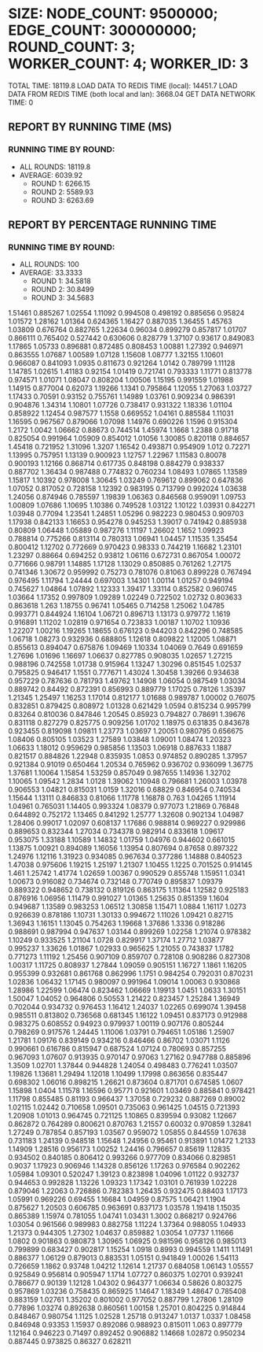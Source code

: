 
# SIZE: NODE_COUNT: 9500000; EDGE_COUNT: 300000000; ROUND_COUNT: 3; WORKER_COUNT: 4; WORKER_ID: 3
 TOTAL TIME: 18119.8
 LOAD DATA TO REDIS TIME (local): 14451.7
 LOAD DATA FROM REDIS TIME (both local and lan): 3668.04
 GET DATA NETWORK TIME: 0

## REPORT BY RUNNING TIME (MS)

 ### RUNNING TIME BY ROUND:

  + ALL ROUNDS: 18119.8
  + AVERAGE: 6039.92
     + ROUND 1: 6266.15
     + ROUND 2: 5589.93
     + ROUND 3: 6263.69

## REPORT BY PERCENTAGE RUNNING TIME

 ### RUNNING TIME BY ROUND:

  + ALL ROUNDS: 100
  + AVERAGE: 33.3333
     + ROUND 1: 34.5818
     + ROUND 2: 30.8499
     + ROUND 3: 34.5683

1.51461 0.885267 1.02554 1.11092 0.994508 0.498192 0.885656 0.95824 1.01572 1.28162 1.01364 0.624365 1.16427 0.887035 1.36455 1.45763 1.03809 0.676764 0.882765 1.22634 0.96034 0.899279 0.857817 1.01707 0.866111 0.765402 0.527442 0.630606 0.828779 1.37107 0.93617 0.849083 1.17865 1.05733 0.896881 0.872485 0.808453 1.00881 1.27392 0.946971 0.863555 1.07687 1.00589 1.07128 1.15608 1.08777 1.32155 1.10601 0.966087 0.841093 1.0935 0.811673 0.921264 1.0142 0.789799 1.11128 1.14785 1.02615 1.41183 0.92154 1.01419 0.721741 0.793333 1.11771 0.813778 0.974571 1.01071 1.08047 0.808204 1.00506 1.15195 0.991559 1.01988 1.14915 0.877004 0.62073 1.19266 1.1341 0.795864 1.12055 1.27063 1.03727 1.17433 0.70591 0.93152 0.755761 1.14989 1.03761 0.909234 0.986391 0.904876 1.34314 1.10801 1.07726 0.738417 0.931322 1.18336 1.01104 0.858922 1.12454 0.987577 1.1558 0.669552 1.04161 0.885584 1.11031 1.16595 0.967567 0.879066 1.07098 1.14976 0.690226 1.1596 0.915304 1.2172 1.0042 1.06662 0.88673 0.744514 1.45974 1.1668 1.2388 0.91718 0.825054 0.991964 1.05909 0.854012 1.01056 1.30085 0.820118 0.884657 1.45418 0.721952 1.31096 1.3207 1.16542 0.493871 0.954909 1.012 0.72271 1.13995 0.757951 1.13139 0.900923 1.12757 1.22967 1.11583 0.80078 0.900193 1.12166 0.868714 0.617735 0.848198 0.884279 0.938337 0.887702 1.36434 0.987488 0.774832 0.760234 1.08493 1.07865 1.13589 1.15817 1.10392 0.978008 1.30645 1.03249 0.769612 0.899062 0.647836 1.07052 0.817052 0.728158 1.12392 0.983195 0.713799 0.992024 1.03638 1.24056 0.874946 0.785597 1.19839 1.06363 0.846568 0.959091 1.09753 1.00809 1.07686 1.10695 1.10386 0.749528 1.03122 1.10122 1.03931 0.842271 1.03948 0.77094 1.23541 1.24851 1.05296 0.982223 0.980453 0.909703 1.17938 0.842133 1.16653 0.954278 0.945253 1.39017 0.741942 0.885938 0.80809 1.06448 1.05889 0.987276 1.11197 1.26602 1.1652 1.09923 0.788814 0.775266 0.813114 0.780313 1.06941 1.04457 1.11535 1.35454 0.800412 1.12702 0.772669 0.970423 0.98333 0.744219 1.16682 1.23101 1.23297 0.88664 0.694252 0.93812 1.06116 0.672731 0.867054 1.00072 0.771666 0.98791 1.14885 1.17128 1.13029 0.850885 0.761262 1.27175 0.741346 1.30672 0.959992 0.75273 0.781076 0.81063 0.899228 0.767494 0.976495 1.11794 1.24444 0.697003 1.14301 1.00114 1.01257 0.949194 0.745627 1.04864 1.07892 1.12333 1.39417 1.33114 0.852582 0.960745 1.03664 1.17352 0.997809 1.09289 1.02249 0.722502 1.02732 0.803633 0.863618 1.263 1.18755 0.96741 1.05465 0.714258 1.25062 1.04785 0.993771 0.844924 1.16104 1.06721 0.896713 1.13173 0.979772 1.1619 0.916891 1.11202 1.02819 0.971654 0.723833 1.00187 1.10702 1.10936 1.22207 1.00216 1.19265 1.18655 0.676123 0.944203 0.842296 0.748585 1.06718 1.08273 0.932936 0.688805 1.12618 0.809822 1.12005 1.08871 0.855613 0.894047 0.675876 1.09469 1.10334 1.04069 0.7649 0.691659 1.27696 1.01696 1.16697 1.06637 0.827785 0.908035 1.02657 1.27215 0.988196 0.742558 1.01738 0.915964 1.13247 1.30296 0.851545 1.02537 0.795825 0.946417 1.1551 0.777671 1.43024 1.30458 1.39266 0.934638 0.957229 0.787636 0.781793 1.49762 1.14908 1.06054 0.987549 1.03034 0.889742 0.84492 0.872391 0.856993 0.889779 1.17025 0.78126 1.35397 1.21345 1.25497 1.16253 1.17014 0.812177 1.01688 0.989787 1.00002 0.76075 0.832851 0.879425 0.808972 1.01328 0.621429 1.0594 0.815234 0.995799 0.83264 0.810036 0.847846 1.20545 0.85923 0.794827 0.78691 1.39676 0.831118 0.827279 0.825775 0.909256 1.01702 1.18975 0.631835 0.843678 0.923455 0.819098 1.09811 1.23773 1.03697 1.20051 0.980795 0.656675 1.08406 0.805105 1.03523 1.27589 1.03848 1.09001 1.08474 1.20323 1.06633 1.18012 0.959629 0.985856 1.13503 1.06918 0.887633 1.1887 0.821517 0.884826 1.22948 0.835935 1.0853 0.974852 0.890285 1.37957 0.921384 0.91019 0.650464 1.20534 0.765962 0.936702 0.936099 1.36775 1.37681 1.10064 1.15854 1.53259 0.857049 0.987655 1.14936 1.32702 1.10065 1.09542 1.2834 1.0128 1.39062 1.10948 0.796681 1.26003 1.03978 0.906553 1.04821 0.815031 1.0159 1.32016 0.68829 0.846954 0.740534 1.15644 1.13111 0.846833 0.81066 1.11778 1.16878 0.763 1.04265 1.11914 1.04961 0.765031 1.14405 0.993324 1.08379 0.977073 1.21869 0.76848 0.644892 0.752172 1.13465 0.841292 1.25777 1.32608 0.902134 1.04987 1.28406 0.99017 1.02097 0.608137 1.17686 0.988814 0.969227 0.929986 0.889653 0.832344 1.27034 0.734378 0.982914 0.833618 1.09617 0.953075 1.33188 1.10589 1.14832 1.01759 1.04976 0.944602 0.661015 1.13875 1.00921 0.894089 1.16056 1.13954 0.807694 0.87658 0.897322 1.24976 1.12116 1.31923 0.934085 0.967634 0.377286 1.14888 0.840523 1.47038 0.975606 1.19215 1.25197 1.21307 1.10455 1.1225 0.701525 0.914145 1.461 1.25742 1.41774 1.02659 1.00367 0.990529 0.855748 1.15951 1.0341 1.00673 0.916082 0.734674 0.732148 0.770749 0.895837 1.09379 0.889322 0.948652 0.738132 0.819126 0.863175 1.11364 1.12582 0.925183 0.876916 1.06956 1.11479 0.991027 1.01365 1.25635 0.851359 1.1604 0.949687 1.13589 0.983253 1.06512 1.30858 1.15471 1.0884 1.16117 1.0273 0.926639 0.878186 1.10731 1.30133 0.994672 1.11026 1.09421 0.82715 1.36943 1.16151 1.13045 0.754263 1.19668 1.37686 1.3336 0.918286 0.988691 0.987994 0.947637 1.03144 0.899269 1.02258 1.21074 0.978382 1.10249 0.933525 1.21104 1.0728 0.829917 1.37174 1.27712 1.03877 0.995237 1.33626 1.01867 1.02933 0.965625 1.21055 0.743837 1.1782 0.771273 1.11192 1.25456 0.907109 0.859707 0.728108 0.908286 0.827308 1.00317 1.11725 0.808937 1.27844 1.09059 0.905151 1.16727 1.1861 1.16205 0.955399 0.932681 0.861768 0.862996 1.1751 0.984254 0.792031 0.870231 1.02836 1.06432 1.17145 0.980097 0.991964 1.09014 1.00063 0.930868 1.28986 1.22599 1.06474 0.823462 1.06669 1.19913 1.0451 1.0633 1.30151 1.50047 1.04052 0.964806 0.50553 1.21422 0.823457 1.25284 1.36949 0.702044 0.934732 0.976453 1.16412 1.24037 1.02265 0.699074 1.39458 0.985511 0.813802 0.736568 0.681345 1.16122 1.09451 0.837173 0.912988 0.983275 0.608552 0.94923 0.979937 1.00119 0.907176 0.805244 0.798269 0.917576 1.24445 1.11006 1.03791 0.794651 1.05186 1.25907 1.21781 1.09176 0.839149 0.934216 0.846466 0.86702 1.03071 1.1126 0.990661 0.616786 0.815947 0.687524 1.07124 0.780693 0.857255 0.967093 1.07607 0.913935 0.970147 0.97063 1.27162 0.947788 0.885896 1.3509 1.02701 1.37844 0.944828 1.24054 0.498483 0.776241 1.03507 1.19826 1.13681 1.29494 1.12018 1.10499 1.17998 0.863656 0.835447 0.698302 1.06016 0.898215 1.26621 0.873604 0.871701 0.674585 1.0607 1.15898 1.0404 1.11578 1.16596 0.95771 0.921601 1.03469 0.885841 0.978421 1.11798 0.855485 0.81193 0.966437 1.37058 0.729232 0.887269 0.89002 1.02115 1.02442 0.710658 1.09501 0.735063 0.961425 1.04515 0.721393 1.20908 1.01013 0.964745 0.721125 1.10865 0.839594 0.93082 1.12667 0.862872 0.764289 0.800621 0.870763 1.21557 0.60032 0.970859 1.32841 1.27249 0.787854 0.857193 1.03567 0.959072 1.05855 0.844559 1.07638 0.731183 1.24139 0.948518 1.15648 1.24956 0.95461 0.913891 1.01472 1.2133 1.14909 1.28516 0.956173 1.00252 1.24416 0.796657 0.85619 1.12835 0.934502 0.840185 0.806412 0.993266 0.977709 0.834066 0.829851 0.9037 1.17923 0.906946 1.14328 0.856126 1.17263 0.976584 0.902262 1.05984 1.09301 0.520247 1.39123 0.823898 1.04096 1.01122 0.932737 0.944653 0.992828 1.13226 1.09323 1.17342 1.03101 0.761939 1.02228 0.879046 1.22063 0.726886 0.782383 1.26435 0.932475 0.88403 1.17173 1.05991 0.969226 0.69455 1.16684 1.04959 0.87575 1.06421 1.1904 0.875627 1.20503 0.606785 0.963691 0.837173 1.03578 1.19418 1.15035 0.865389 1.15974 0.781055 1.04741 1.03431 1.3002 0.868217 0.924766 1.03054 0.961566 0.989983 0.882758 1.11224 1.37364 0.988055 1.04933 1.21373 0.944305 1.27302 1.04637 0.859882 1.03054 1.07737 1.11666 1.0802 0.901863 0.980873 1.30965 1.06925 0.981596 0.958126 0.985013 0.799899 0.683427 0.902817 1.15254 1.0918 0.8993 0.994559 1.1411 1.11491 0.886377 1.06129 0.879013 0.883531 1.05151 0.941849 1.00026 1.54113 0.726659 1.1862 0.93748 1.04212 1.12614 1.21737 0.684058 1.06143 1.05557 0.925849 0.956814 0.905947 1.1714 1.07727 0.860375 1.02701 0.939241 0.786677 0.90139 1.12128 1.04302 0.964377 1.06634 0.58626 0.803275 0.957869 1.03236 0.758435 0.865925 1.14647 1.18349 1.48647 0.785408 0.883159 1.02761 1.35202 0.801002 0.977052 0.887799 1.27806 1.28109 0.77896 1.03274 0.892638 0.860561 1.00158 1.25701 0.804225 0.914844 0.848467 0.980754 1.1125 1.02528 1.25718 0.913247 1.0137 1.0337 1.08458 0.846948 0.93353 1.15937 0.892086 0.988923 0.815011 1.063 0.897779 1.12164 0.946223 0.71497 0.892452 0.906882 1.14668 1.02872 0.950234 0.887445 0.973825 0.86327 0.628211 